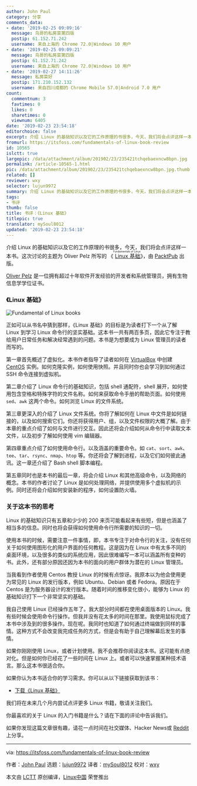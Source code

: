 ```yaml
---
author: John Paul
category: 分享
comments_data:
- date: '2019-02-25 09:09:16'
  message: 鸟哥的私房菜第四版
  postip: 61.152.71.242
  username: 来自上海的 Chrome 72.0|Windows 10 用户
- date: '2019-02-25 09:09:21'
  message: 鸟哥的私房菜第四版
  postip: 61.152.71.242
  username: 来自上海的 Chrome 72.0|Windows 10 用户
- date: '2019-02-27 14:11:26'
  message: 私房菜好
  postip: 171.210.152.132
  username: 来自四川成都的 Chrome Mobile 57.0|Android 7.0 用户
count:
  commentnum: 3
  favtimes: 0
  likes: 0
  sharetimes: 0
  viewnum: 6405
date: '2019-02-23 23:54:18'
editorchoice: false
excerpt: 介绍 Linux 的基础知识以及它的工作原理的书很多，今天，我们将会点评这样一本书。
fromurl: https://itsfoss.com/fundamentals-of-linux-book-review
id: 10565
islctt: true
largepic: /data/attachment/album/201902/23/235421tchqebaexncw8bpn.jpg
permalink: /article-10565-1.html
pic: /data/attachment/album/201902/23/235421tchqebaexncw8bpn.jpg.thumb.jpg
related: []
reviewer: wxy
selector: lujun9972
summary: 介绍 Linux 的基础知识以及它的工作原理的书很多，今天，我们将会点评这样一本书。
tags:
- 书评
thumb: false
title: 书评：《Linux 基础》
titlepic: true
translator: mySoul8012
updated: '2019-02-23 23:54:18'
---
```


介绍 Linux 的基础知识以及它的工作原理的书很多，今天，我们将会点评这样一本书。这次讨论的主题为 Oliver Pelz 所写的 《<ruby> <a href="https://www.packtpub.com/networking-and-servers/fundamentals-linux">  Linux 基础 </a> <rt>  Fundamentals of Linux </rt></ruby>》，由 [PacktPub](https://www.packtpub.com/) 出版。


[Oliver Pelz](http://www.oliverpelz.de/index.html) 是一位拥有超过十年软件开发经验的开发者和系统管理员，拥有生物信息学学位证书。


### 《Linux 基础》


![Fundamental of Linux books](/data/attachment/album/201902/23/235421tchqebaexncw8bpn.jpg)


正如可以从书名中猜到那样，《Linux 基础》的目标是为读者打下一个从了解 Linux 到学习 Linux 命令行的坚实基础。这本书一共有两百多页，因此它专注于教给用户日常任务和解决经常遇到的问题。本书是为想要成为 Linux 管理员的读者而写的。


第一章首先概述了虚拟化。本书作者指导了读者如何在 [VirtualBox](https://www.virtualbox.org/) 中创建 [CentOS](https://centos.org/) 实例。如何克隆实例，如何使用快照。并且同时你也会学习到如何通过 SSH 命令连接到虚拟机。


第二章介绍了 Linux 命令行的基础知识，包括 shell 通配符，shell 展开，如何使用包含空格和特殊字符的文件名称。如何来获取命令手册的帮助页面。如何使用 `sed`、`awk` 这两个命令。如何浏览 Linux 的文件系统。


第三章更深入的介绍了 Linux 文件系统。你将了解如何在 Linux 中文件是如何链接的，以及如何搜索它们。你还将获得用户、组，以及文件权限的大概了解。由于本章的重点介绍了如何与文件进行交互。因此还将会介绍如何从命令行中读取文本文件，以及初步了解如何使用 vim 编辑器。


第四章重点介绍了如何使用命令行。以及涵盖的重要命令。如 `cat`、`sort`、`awk`、`tee`、`tar`、`rsync`、`nmap`、`htop` 等。你还将会了解到进程，以及它们如何彼此通讯。这一章还介绍了 Bash shell 脚本编程。


第五章同时也是本书的最后一章，将会介绍 Linux 和其他高级命令，以及网络的概念。本书的作者讨论了 Linux 是如何处理网络，并提供使用多个虚拟机的示例。同时还将会介绍如何安装新的程序，如何设置防火墙。


### 关于这本书的思考


Linux 的基础知识只有五章和少少的 200 来页可能看起来有些短，但是也涵盖了相当多的信息。同时也将会获得如何使用命令行所需要的知识的一切。


使用本书的时候，需要注意一件事情，即，本书专注于对命令行的关注，没有任何关于如何使用图形化的用户界面的任何教程。这是因为在 Linux 中有太多不同的桌面环境，以及很多的类似的系统应用，因此很难编写一本可以涵盖所有变种的书。此外，还有部分原因还因为本书的面向的用户群体为潜在的 Linux 管理员。


当我看到作者使用 Centos 教授 Linux 的时候有点惊讶。我原本以为他会使用更为常见的 Linux 的发行版本，例如 Ubuntu、Debian 或者 Fedora。原因在于 Centos 是为服务器设计的发行版本。随着时间的推移变化很小，能够为 Linux 的基础知识打下一个非常坚实的基础。


我自己使用 Linux 已经操作五年了。我大部分时间都在使用桌面版本的 Linux。我有些时候会使用命令行操作。但我并没有花太多的时间在那里。我使用鼠标完成了本书中涉及到的很多操作。现在呢。我同时也知道了如何通过终端做到同样的事情。这种方式不会改变我完成任务的方式，但是会有助于自己理解幕后发生的事情。


如果你刚刚使用 Linux，或者计划使用。我不会推荐你阅读这本书。这可能有点绝对化。但是如何你已经花了一些时间在 Linux 上。或者可以快速掌握某种技术语言。那么这本书很适合你。


如果你认为本书适合你的学习需求。你可以从以下链接获取到该书：


* [下载《Linux 基础》](https://www.packtpub.com/networking-and-servers/fundamentals-linux)


我们将在未来几个月内尝试点评更多 Linux 书籍，敬请关注我们。


你最喜欢的关于 Linux 的入门书籍是什么？请在下面的评论中告诉我们。


如果你发现这篇文章很有趣，请花一点时间在社交媒体、Hacker News或 [Reddit](http://reddit.com/r/linuxusersgroup) 上分享。




---


via: <https://itsfoss.com/fundamentals-of-linux-book-review>


作者：[John Paul](https://itsfoss.com/author/john/) 选题：[lujun9972](https://github.com/lujun9972) 译者：[mySoul8012](https://github.com/mySoul8012) 校对：[wxy](https://github.com/wxy)


本文由 [LCTT](https://github.com/LCTT/TranslateProject) 原创编译，[Linux中国](https://linux.cn/) 荣誉推出